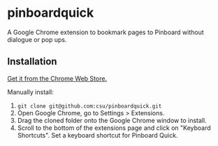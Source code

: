 pinboardquick
=============

A Google Chrome extension to bookmark pages to Pinboard without dialogue or pop ups.

## Installation
[Get it from the Chrome Web Store.](https://chrome.google.com/webstore/detail/pinboard-quick/eomfpdlldanhekllnbbgodbjlkidoife?hl=en)

Manually install:
1. `git clone git@github.com:csu/pinboardquick.git`
2. Open Google Chrome, go to Settings > Extensions.
3. Drag the cloned folder onto the Google Chrome window to install.
4. Scroll to the bottom of the extensions page and click on "Keyboard Shortcuts". Set a keyboard shortcut for Pinboard Quick.